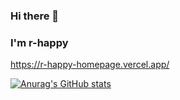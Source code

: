 ### Hi there 👋

### I'm r-happy

https://r-happy-homepage.vercel.app/

[![Anurag's GitHub stats](https://github-readme-stats.vercel.app/api?username=r-happy)](https://github.com/anuraghazra/github-readme-stats)
